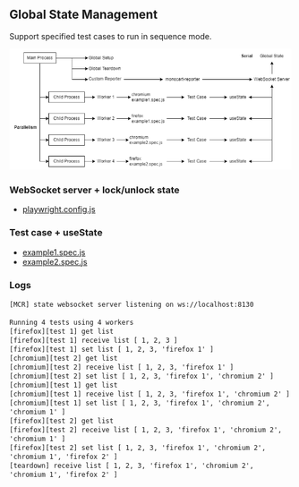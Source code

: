 ## Global State Management
Support specified test cases to run in sequence mode.

![](global-state.png)

### WebSocket server + lock/unlock state
- [playwright.config.js](playwright.config.js)

### Test case + useState
- [example1.spec.js](example1.spec.js)
- [example2.spec.js](example2.spec.js)

### Logs
```
[MCR] state websocket server listening on ws://localhost:8130

Running 4 tests using 4 workers
[firefox][test 1] get list
[firefox][test 1] receive list [ 1, 2, 3 ]
[firefox][test 1] set list [ 1, 2, 3, 'firefox 1' ]
[chromium][test 2] get list
[chromium][test 2] receive list [ 1, 2, 3, 'firefox 1' ]
[chromium][test 2] set list [ 1, 2, 3, 'firefox 1', 'chromium 2' ]
[chromium][test 1] get list
[chromium][test 1] receive list [ 1, 2, 3, 'firefox 1', 'chromium 2' ]
[chromium][test 1] set list [ 1, 2, 3, 'firefox 1', 'chromium 2', 'chromium 1' ]
[firefox][test 2] get list
[firefox][test 2] receive list [ 1, 2, 3, 'firefox 1', 'chromium 2', 'chromium 1' ]
[firefox][test 2] set list [ 1, 2, 3, 'firefox 1', 'chromium 2', 'chromium 1', 'firefox 2' ]
[teardown] receive list [ 1, 2, 3, 'firefox 1', 'chromium 2', 'chromium 1', 'firefox 2' ]
```